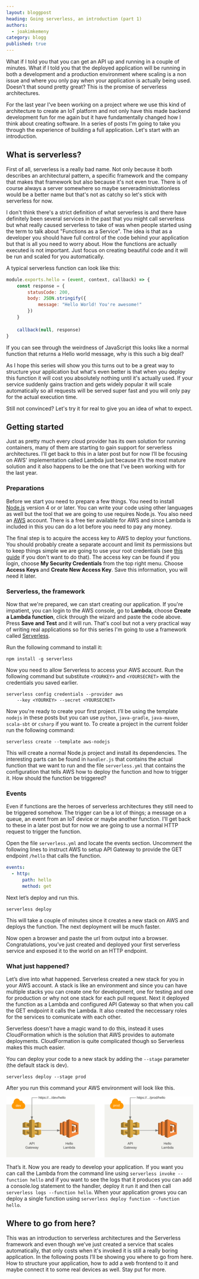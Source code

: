 ```yaml
---
layout: bloggpost
heading: Going serverless, an introduction (part 1)
authors:
  - joakimkemeny
category: blogg
published: true
---
```


What if I told you that you can get an API up and running in a couple of minutes. What if I told you that the deployed application will be running in both a development and a production environment where scaling is a non issue and where you only pay when your application is actually being used. Doesn't that sound pretty great? This is the promise of serverless architectures. 

For the last year I've been working on a project where we use this kind of architecture to create an IoT platform and not only have this made backend development fun for me again but it have fundamentally changed how I think about creating software. In a series of posts I'm going to take you through the experience of building a full application. Let's start with an introduction.

<!--more-->

## What is serverless?

First of all, serverless is a really bad name. Not only because it both describes an architectural pattern, a specific framework and the company that makes that framework but also because it's not even true. There is of course always a server somewhere so maybe serveradministrationless would be a better name but that's not as catchy so let's stick with serverless for now.

I don't think there's a strict definition of what serverless is and there have definitely been several services in the past that you might call serverless but what really caused serverless to take of was when people started using the term to talk about "Functions as a Service". The idea is that as a developer you should have full control of the code behind your application but that is all you need to worry about. How the functions are actually executed is not important. Just focus on creating beautiful code and it will be run and scaled for you automatically.

A typical serverless function can look like this:

~~~ javascript
module.exports.hello = (event, context, callback) => {
	const response = {
		statusCode: 200,
		body: JSON.stringify({
			message: "Hello World! You're awesome!"
		})
	}

	callback(null, response)
}
~~~

If you can see through the weirdness of JavaScript this looks like a normal function that returns a Hello world message, why is this such a big deal? 

As I hope this series will show you this turns out to be a great way to structure your application but what's even better is that when you deploy this function it will cost you absolutely nothing until it's actually used. If your service suddenly gains traction and gets widely popular it will scale automatically so all requests will be served super fast and you will only pay for the actual execution time.

Still not convinced? Let's try it for real to give you an idea of what to expect.

## Getting started

Just as pretty much every cloud provider has its own solution for running containers, many of them are starting to gain support for serverless architectures. I’ll get back to this in a later post but for now I’ll be focusing on AWS' implementation called Lambda just because it’s the most mature solution and it also happens to be the one that I’ve been working with for the last year.

### Preparations

Before we start you need to prepare a few things. You need to install [Node.js](https://nodejs.org/en/download) version 4 or or later. You can write your code using other languages as well but the tool that we are going to use requires Node.js. You also need an [AWS](https://aws.amazon.com) account. There is a free tier available for AWS and since Lambda is included in this you can do a lot before you need to pay any money.

The final step is to acquire the access key to AWS to deploy your functions. You should probably create a separate account and limit its permissions but to keep things simple we are going to use your root credentials (see [this guide](https://serverless.com/framework/docs/providers/aws/guide/credentials) if you don't want to do that). The access key can be found if you login, choose **My Security Credentials** from the top right menu. Choose **Access Keys** and **Create New Access Key**. Save this information, you will need it later.

### Serverless, the framework

Now that we're prepared, we can start creating our application. If you're impatient, you can login to the AWS console, go to **Lambda**, choose **Create a Lambda function**, click through the wizard and paste the code above. Press **Save and Test** and it will run. That's cool but not a very practical way of writing real applications so for this series I'm going to use a framework called [Serverless](https://serverless.com).

Run the following command to install it:

~~~ shell
npm install -g serverless
~~~

Now you need to allow Serverless to access your AWS account. Run the following command but substitute `<YOURKEY>` and `<YOURSECRET>` with the credentials you saved earlier.

~~~ shell
serverless config credentials --provider aws
	--key <YOURKEY> --secret <YOURSECRET>
~~~

Now you're ready to create your first project. I’ll be using the template `nodejs` in these posts but you can use `python`, `java-gradle`, `java-maven`, `scala-sbt` or `csharp` if you want to. To create a project in the current folder run the following command:

~~~ shell
serverless create --template aws-nodejs
~~~

This will create a normal Node.js project and install its dependencies. The interesting parts can be found in `handler.js` that contains the actual function that we want to run and the file `serverless.yml` that contains the configuration that tells AWS how to deploy the function and how to trigger it. How should the function be triggered?

### Events

Even if functions are the heroes of serverless architectures they still need to be triggered somehow. The trigger can be a lot of things; a message on a queue, an event from an IoT device or maybe another function. I'll get back to these in a later post but for now we are going to use a normal HTTP request to trigger the function.

Open the file `serverless.yml` and locate the events section. Uncomment the following lines to instruct AWS to setup API Gateway to provide the GET endpoint `/hello` that calls the function.

~~~ yaml
events:
  - http:
      path: hello
      method: get
~~~

Next let’s deploy and run this.

~~~ shell
serverless deploy
~~~

This will take a couple of minutes since it creates a new stack on AWS and deploys the function. The next deployment will be much faster.

Now open a browser and paste the url from output into a browser. Congratulations, you’ve just created and deployed your first serverless service and exposed it to the world on an HTTP endpoint.

### What just happened?

Let’s dive into what happened. Serverless created a new stack for you in your AWS account. A stack is like an environment and since you can have multiple stacks you can create one for development, one for testing and one for production or why not one stack for each pull request. Next it deployed the function as a Lambda and configured API Gateway so that when you call the GET endpoint it calls the Lambda.  It also created the neccessary roles for the services to comunicate with each other. 

Serverless doesn't have a magic wand to do this, instead it uses CloudFormation which is the solution that AWS provides to automate deployments. CloudFormation is quite complicated though so Serverless makes this much easier.

You can deploy your code to a new stack by adding the `--stage` parameter (the default stack is dev).

~~~ shell
serverless deploy --stage prod
~~~


After you run this command your AWS environment will look like this.

![AWS Image](/images/blogg/serverless-1-aws.png)

That’s it. Now you are ready to develop your application. If you want you can call the Lambda from the command line using `serverless invoke --function hello` and if you want to see the logs that it produces you can add a console.log statement to the handler, deploy it run it and then call `serverless logs --function hello`. When your application grows you can deploy a single function using `serverless deploy function --function hello`.

## Where to go from here?

This was an introduction to serverless architectures and the Serverless framework and even though we’ve just created a service that scales automatically, that only costs when it's invoked it is still a really boring application. In the following posts I’ll be showing you where to go from here. How to structure your application, how to add a web frontend to it and maybe connect it to some real devices as well. Stay put for more.
